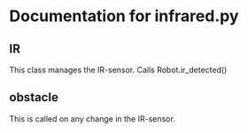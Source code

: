 # Documentation for infrared.py 

## IR 
This class manages the IR-sensor. Calls Robot.ir_detected()

## obstacle 
This is called on any change in the IR-sensor. 

